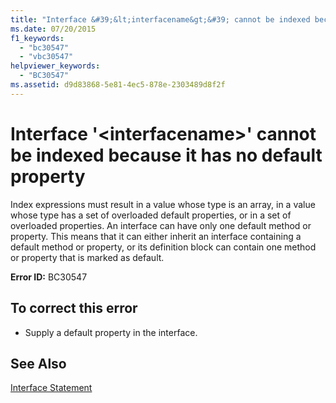 ```yaml
---
title: "Interface &#39;&lt;interfacename&gt;&#39; cannot be indexed because it has no default property"
ms.date: 07/20/2015
f1_keywords: 
  - "bc30547"
  - "vbc30547"
helpviewer_keywords: 
  - "BC30547"
ms.assetid: d9d83868-5e81-4ec5-878e-2303489d8f2f
---
```

# Interface &#39;&lt;interfacename&gt;&#39; cannot be indexed because it has no default property
Index expressions must result in a value whose type is an array, in a value whose type has a set of overloaded default properties, or in a set of overloaded properties. An interface can have only one default method or property. This means that it can either inherit an interface containing a default method or property, or its definition block can contain one method or property that is marked as default.  
  
 **Error ID:** BC30547  
  
## To correct this error  
  
-   Supply a default property in the interface.  
  
## See Also  
 [Interface Statement](../../visual-basic/language-reference/statements/interface-statement.md)
